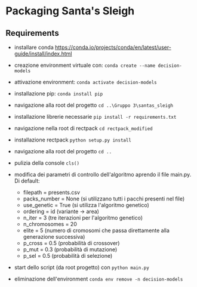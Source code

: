 # Packaging Santa's Sleigh
## Requirements
* installare conda https://conda.io/projects/conda/en/latest/user-guide/install/index.html
* creazione environment virtuale con: `conda create --name decision-models`
* attivazione environment: `conda activate decision-models`
* installazione pip: ` conda install pip `
*  navigazione alla root del progetto `cd ..\Gruppo 3\santas_sleigh`
* installazione librerie necessarie `pip install -r requirements.txt`
* navigazione nella root di rectpack `cd rectpack_modified`
* installazione rectpack `python setup.py install`
* navigazione alla root del progetto `cd ..`
* pulizia della console `cls()`

* modifica dei parametri di controllo dell'algoritmo aprendo il file main.py. Di default:
	- filepath = presents.csv
	- packs_number = None (si utilizzano tutti i pacchi presenti nel file)
	- use_genetic = True (si utilizza l'algoritmo genetico)
	- ordering = id (variante -> area)
	- n_iter = 3 (tre iterazioni per l'algoritmo genetico)
	- n_chromosomes = 20
	- elite = 5 (numero di cromosomi che passa direttamente alla generazione successiva)
	- p_cross = 0.5 (probabilità di crossover)
	- p_mut = 0.3 (probabilità di mutazione)
	- p_sel = 0.5 (probabilità di selezione)

* start dello script (da root progetto) con `python main.py`

* eliminazione dell'environment `conda env remove -n decision-models`